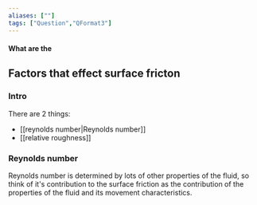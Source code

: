```yaml
---
aliases: [""]
tags: ["Question","QFormat3"]
---
```


#### What are the
## Factors that effect surface fricton
### Intro
There are 2 things:
- [[reynolds number|Reynolds number]]
- [[relative roughness]]


### Reynolds number
Reynolds number is determined by lots of other properties of the fluid, so think of it's contribution to the surface friction as the contribution of the properties of the fluid and its movement characteristics.
